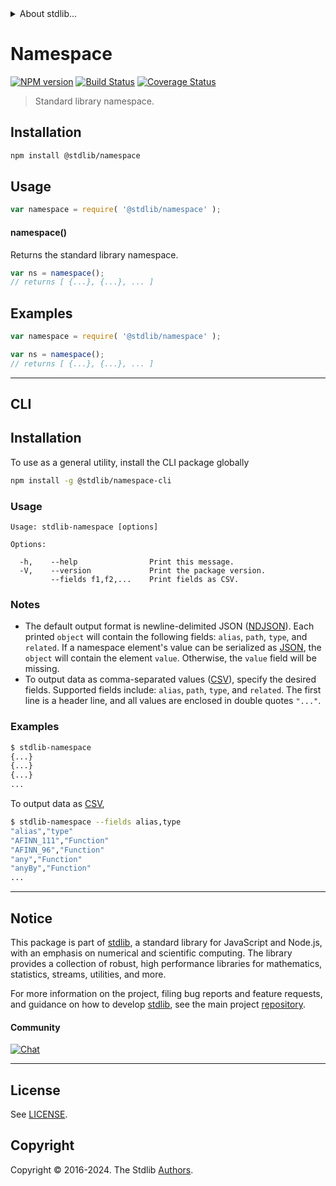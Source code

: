 <!--

@license Apache-2.0

Copyright (c) 2018 The Stdlib Authors.

Licensed under the Apache License, Version 2.0 (the "License");
you may not use this file except in compliance with the License.
You may obtain a copy of the License at

   http://www.apache.org/licenses/LICENSE-2.0

Unless required by applicable law or agreed to in writing, software
distributed under the License is distributed on an "AS IS" BASIS,
WITHOUT WARRANTIES OR CONDITIONS OF ANY KIND, either express or implied.
See the License for the specific language governing permissions and
limitations under the License.

-->


<details>
  <summary>
    About stdlib...
  </summary>
  <p>We believe in a future in which the web is a preferred environment for numerical computation. To help realize this future, we've built stdlib. stdlib is a standard library, with an emphasis on numerical and scientific computation, written in JavaScript (and C) for execution in browsers and in Node.js.</p>
  <p>The library is fully decomposable, being architected in such a way that you can swap out and mix and match APIs and functionality to cater to your exact preferences and use cases.</p>
  <p>When you use stdlib, you can be absolutely certain that you are using the most thorough, rigorous, well-written, studied, documented, tested, measured, and high-quality code out there.</p>
  <p>To join us in bringing numerical computing to the web, get started by checking us out on <a href="https://github.com/stdlib-js/stdlib">GitHub</a>, and please consider <a href="https://opencollective.com/stdlib">financially supporting stdlib</a>. We greatly appreciate your continued support!</p>
</details>

# Namespace

[![NPM version][npm-image]][npm-url] [![Build Status][test-image]][test-url] [![Coverage Status][coverage-image]][coverage-url] <!-- [![dependencies][dependencies-image]][dependencies-url] -->

> Standard library namespace.

<section class="installation">

## Installation

```bash
npm install @stdlib/namespace
```

</section>

<section class="usage">

## Usage

```javascript
var namespace = require( '@stdlib/namespace' );
```

#### namespace()

Returns the standard library namespace.

```javascript
var ns = namespace();
// returns [ {...}, {...}, ... ]
```

</section>

<!-- /.usage -->

<section class="examples">

## Examples

<!-- TODO: better example. Possibly adding to global namespace as was done in previous example. Can see REPL context generation for inspiration. -->

<!-- eslint no-undef: "error" -->

```javascript
var namespace = require( '@stdlib/namespace' );

var ns = namespace();
// returns [ {...}, {...}, ... ]
```

</section>

<!-- /.examples -->

<!-- Section for describing a command-line interface. -->

* * *

<section class="cli">

## CLI

<section class="installation">

## Installation

To use as a general utility, install the CLI package globally

```bash
npm install -g @stdlib/namespace-cli
```

</section>
<!-- CLI usage documentation. -->


<section class="usage">

### Usage

```text
Usage: stdlib-namespace [options]

Options:

  -h,    --help                Print this message.
  -V,    --version             Print the package version.
         --fields f1,f2,...    Print fields as CSV.
```

</section>

<!-- /.usage -->

<!-- CLI usage notes. Make sure to keep an empty line after the `section` element and another before the `/section` close. -->

<section class="notes">

### Notes

-   The default output format is newline-delimited JSON ([NDJSON][ndjson]). Each printed `object` will contain the following fields: `alias`, `path`, `type`, and `related`. If a namespace element's value can be serialized as [JSON][json], the `object` will contain the element `value`. Otherwise, the `value` field will be missing.
-   To output data as comma-separated values ([CSV][csv]), specify the desired fields. Supported fields include: `alias`, `path`, `type`, and `related`. The first line is a header line, and all values are enclosed in double quotes `"..."`.

</section>

<!-- /.notes -->

<!-- CLI usage examples. -->

<section class="examples">

### Examples

```bash
$ stdlib-namespace
{...}
{...}
{...}
...
```

To output data as [CSV][csv],

```bash
$ stdlib-namespace --fields alias,type
"alias","type"
"AFINN_111","Function"
"AFINN_96","Function"
"any","Function"
"anyBy","Function"
...
```

</section>

<!-- /.examples -->

</section>

<!-- /.cli -->

<!-- Section for related `stdlib` packages. Do not manually edit this section, as it is automatically populated. -->

<section class="related">

</section>

<!-- /.related -->

<!-- Section for all links. Make sure to keep an empty line after the `section` element and another before the `/section` close. -->


<section class="main-repo" >

* * *

## Notice

This package is part of [stdlib][stdlib], a standard library for JavaScript and Node.js, with an emphasis on numerical and scientific computing. The library provides a collection of robust, high performance libraries for mathematics, statistics, streams, utilities, and more.

For more information on the project, filing bug reports and feature requests, and guidance on how to develop [stdlib][stdlib], see the main project [repository][stdlib].

#### Community

[![Chat][chat-image]][chat-url]

---

## License

See [LICENSE][stdlib-license].


## Copyright

Copyright &copy; 2016-2024. The Stdlib [Authors][stdlib-authors].

</section>

<!-- /.stdlib -->

<!-- Section for all links. Make sure to keep an empty line after the `section` element and another before the `/section` close. -->

<section class="links">

[npm-image]: http://img.shields.io/npm/v/@stdlib/namespace.svg
[npm-url]: https://npmjs.org/package/@stdlib/namespace

[test-image]: https://github.com/stdlib-js/namespace/actions/workflows/test.yml/badge.svg?branch=v0.3.3
[test-url]: https://github.com/stdlib-js/namespace/actions/workflows/test.yml?query=branch:v0.3.3

[coverage-image]: https://img.shields.io/codecov/c/github/stdlib-js/namespace/main.svg
[coverage-url]: https://codecov.io/github/stdlib-js/namespace?branch=main

<!--

[dependencies-image]: https://img.shields.io/david/stdlib-js/namespace.svg
[dependencies-url]: https://david-dm.org/stdlib-js/namespace/main

-->

[chat-image]: https://img.shields.io/gitter/room/stdlib-js/stdlib.svg
[chat-url]: https://app.gitter.im/#/room/#stdlib-js_stdlib:gitter.im

[stdlib]: https://github.com/stdlib-js/stdlib

[stdlib-authors]: https://github.com/stdlib-js/stdlib/graphs/contributors

[stdlib-license]: https://raw.githubusercontent.com/stdlib-js/namespace/main/LICENSE

[csv]: https://tools.ietf.org/html/rfc4180

[json]: http://www.json.org/

[ndjson]: http://specs.frictionlessdata.io/ndjson/

</section>

<!-- /.links -->
